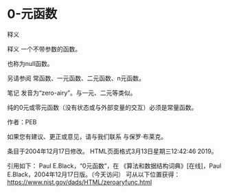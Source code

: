 # 0-元函数


释义



释义
一个不带参数的函数。



也称为null函数。



另请参阅
常函数、一元函数、二元函数、n元函数。



笔记
发音为“zero-airy”。与一元、二元等类似。

纯的0元或零元函数（没有状态或与外部变量的交互）必须是常量函数。


作者：PEB


如果您有建议、更正或意见，请与我们联系
与保罗·布莱克。




条目于2004年12月17日修改。
HTML页面格式3月13日星期三12:42:46 2019。



引用如下：
Paul E.Black，“0元函数”，在
《算法和数据结构词典》[在线]，Paul E.Black，2004年12月17日版。（今天访问）
可从以下位置获得：https://www.nist.gov/dads/HTML/zeroaryfunc.html